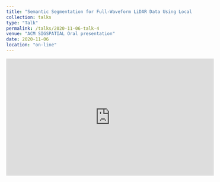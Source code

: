```yaml
---
title: "Semantic Segmentation for Full-Waveform LiDAR Data Using Local and Hierarchical Global Feature Extraction"
collection: talks
type: "Talk"
permalink: /talks/2020-11-06-talk-4
venue: "ACM SIGSPATIAL Oral presentation"
date: 2020-11-06
location: "on-line"
---
```


<script async class="speakerdeck-embed" data-id="6e64f30bc0d84d619214cbc794b4c720" data-ratio="1.33333333333333" src="//speakerdeck.com/assets/embed.js"></script>

<iframe width="560" height="315" src="https://www.youtube.com/embed/mGPT_WASwxk" frameborder="0" allow="accelerometer; autoplay; clipboard-write; encrypted-media; gyroscope; picture-in-picture" allowfullscreen></iframe>